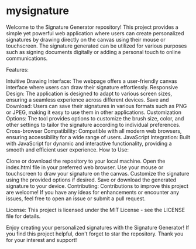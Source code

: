 # mysignature
Welcome to the Signature Generator repository! This project provides a simple yet powerful web application where users can create personalized signatures by drawing directly on the canvas using their mouse or touchscreen. The signature generated can be utilized for various purposes such as signing documents digitally or adding a personal touch to online communications.

Features:

Intuitive Drawing Interface: The webpage offers a user-friendly canvas interface where users can draw their signature effortlessly.
Responsive Design: The application is designed to adapt to various screen sizes, ensuring a seamless experience across different devices.
Save and Download: Users can save their signatures in various formats such as PNG or JPEG, making it easy to use them in other applications.
Customization Options: The tool provides options to customize the brush size, color, and other settings to tailor the signature according to individual preferences.
Cross-browser Compatibility: Compatible with all modern web browsers, ensuring accessibility for a wide range of users.
JavaScript Integration: Built with JavaScript for dynamic and interactive functionality, providing a smooth and efficient user experience.
How to Use:

Clone or download the repository to your local machine.
Open the index.html file in your preferred web browser.
Use your mouse or touchscreen to draw your signature on the canvas.
Customize the signature using the provided options if desired.
Save or download the generated signature to your device.
Contributing:
Contributions to improve this project are welcome! If you have any ideas for enhancements or encounter any issues, feel free to open an issue or submit a pull request.

License:
This project is licensed under the MIT License - see the LICENSE file for details.

Enjoy creating your personalized signatures with the Signature Generator! If you find this project helpful, don't forget to star the repository. Thank you for your interest and support!
